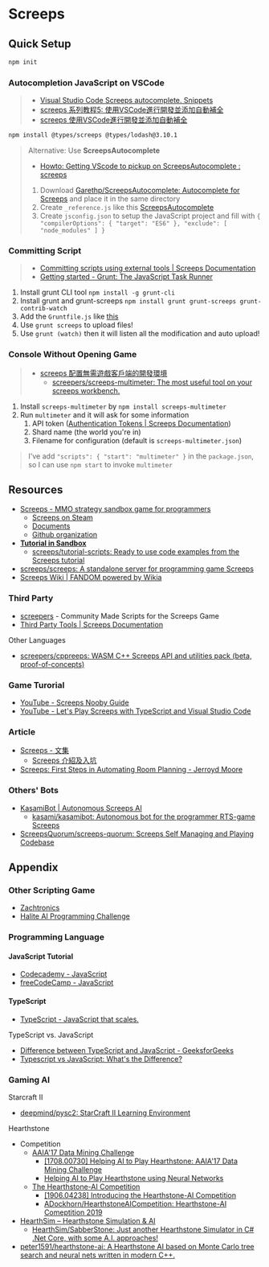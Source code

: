 # Screeps

## Quick Setup

```sh
npm init
```

### Autocompletion JavaScript on VSCode

> * [Visual Studio Code Screeps autocomplete. Snippets](https://gitlab.com/snippets/1722234)
> * [screeps 系列教程5: 使用VSCode進行開發並添加自動補全](https://www.bilibili.com/read/cv3672843/)
> * [screeps 使用VSCode進行開發並添加自動補全](https://www.twblogs.net/a/5d480d90bd9eee541c3026fe)

```sh
npm install @types/screeps @types/lodash@3.10.1
```

> Alternative: Use **ScreepsAutocomplete**
>
> * [Howto: Getting VScode to pickup on ScreepsAutocomplete : screeps](https://www.reddit.com/r/screeps/comments/6s8rwz/howto_getting_vscode_to_pickup_on/)
>
> 1. Download [Garethp/ScreepsAutocomplete: Autocomplete for Screeps](https://github.com/Garethp/ScreepsAutocomplete) and place it in the same directory
> 2. Create `_reference.js` like this [ScreepsAutocomplete](https://gist.github.com/quonic/d7a7d385c85846027a7ca3dd03a0e985)
> 3. Create `jsconfig.json` to setup the JavaScript project and fill with `{ "compilerOptions": { "target": "ES6" }, "exclude": [ "node_modules" ] }`

### Committing Script

> * [Committing scripts using external tools | Screeps Documentation](https://docs.screeps.com/commit.html)
> * [Getting started - Grunt: The JavaScript Task Runner](https://gruntjs.com/getting-started#working-with-an-existing-grunt-project)

1. Install grunt CLI tool `npm install -g grunt-cli`
2. Install grunt and grunt-screeps `npm install grunt grunt-screeps grunt-contrib-watch`
3. Add the `Gruntfile.js` like [this](ExampleGruntfile.js)
4. Use `grunt screeps` to upload files!
5. Use `grunt (watch)` then it will listen all the modification and auto upload!

### Console Without Opening Game

> * [screeps 配置無需遊戲客戶端的開發環境](https://www.jianshu.com/p/ecfe39853306)
>   * [screepers/screeps-multimeter: The most useful tool on your screeps workbench.](https://github.com/screepers/screeps-multimeter)

1. Install `screeps-multimeter` by `npm install screeps-multimeter`
2. Run `multimeter` and it will ask for some information
   1. API token ([Authentication Tokens | Screeps Documentation](https://docs.screeps.com/auth-tokens.html))
   2. Shard name (the world you're in)
   3. Filename for configuration (default is `screeps-multimeter.json`)

> I've add `"scripts": { "start": "multimeter" }` in the `package.json`, so I can use `npm start` to invoke `multimeter`

## Resources

* [Screeps - MMO strategy sandbox game for programmers](https://screeps.com/)
  * [Screeps on Steam](https://store.steampowered.com/app/464350/Screeps/)
  * [Documents](https://docs.screeps.com/)
  * [Github organization](https://github.com/screeps)
* [**Tutorial in Sandbox**](https://screeps.com/a/#!/sim/tutorial)
  * [screeps/tutorial-scripts: Ready to use code examples from the Screeps tutorial](https://github.com/screeps/tutorial-scripts)
* [screeps/screeps: A standalone server for programming game Screeps](https://github.com/screeps/screeps)
* [Screeps Wiki | FANDOM powered by Wikia](https://screeps.fandom.com/wiki/Screeps_Wiki)

### Third Party

* [screepers](https://github.com/screepers) - Community Made Scripts for the Screeps Game
* [Third Party Tools | Screeps Documentation](https://docs.screeps.com/third-party.html)

Other Languages

* [screepers/cppreeps: WASM C++ Screeps API and utilities pack (beta, proof-of-concepts)](https://github.com/screepers/cppreeps)

### Game Turorial

* [YouTube - Screeps Nooby Guide](https://www.youtube.com/playlist?list=PL0EZQ169YGlor5rzeJEYYPE3tGYT2zGT2)
* [YouTube - Let's Play Screeps with TypeScript and Visual Studio Code](https://www.youtube.com/playlist?list=PLCRhjmqETCePxmtB2mKScrJB_SCAI6jqw)

### Article

* [Screeps - 文集](https://www.jianshu.com/nb/38374718)
  * [Screeps 介紹及入坑](https://www.jianshu.com/p/da5ffe2c22ee)
* [Screeps: First Steps in Automating Room Planning - Jerroyd Moore](http://www.jerroydmoore.com/blog/screeps-first-steps-in-automating-room-planning)

### Others' Bots

* [KasamiBot | Autonomous Screeps AI](https://kasami.github.io/kasamibot/features.html)
  * [kasami/kasamibot: Autonomous bot for the programmer RTS-game Screeps](https://github.com/kasami/kasamibot)
* [ScreepsQuorum/screeps-quorum: Screeps Self Managing and Playing Codebase](https://github.com/ScreepsQuorum/screeps-quorum)

## Appendix

### Other Scripting Game

* [Zachtronics](http://www.zachtronics.com/)
* [Halite AI Programming Challenge](https://www.halite.io/)

### Programming Language

#### JavaScript Tutorial

* [Codecademy - JavaScript](https://www.codecademy.com/learn/introduction-to-javascript)
* [freeCodeCamp - JavaScript](https://learn.freecodecamp.org/javascript-algorithms-and-data-structures/basic-javascript)

#### TypeScript

* [TypeScript - JavaScript that scales.](https://www.typescriptlang.org/)

TypeScript vs. JavaScript

* [Difference between TypeScript and JavaScript - GeeksforGeeks](https://www.geeksforgeeks.org/difference-between-typescript-and-javascript/)
* [Typescript vs JavaScript: What's the Difference?](https://www.guru99.com/typescript-vs-javascript.html)

### Gaming AI

Starcraft II

* [deepmind/pysc2: StarCraft II Learning Environment](https://github.com/deepmind/pysc2)

Hearthstone

* Competition
  * [AAIA'17 Data Mining Challenge](https://knowledgepit.ml/aaia17-data-mining-challenge/)
    * [[1708.00730] Helping AI to Play Hearthstone: AAIA'17 Data Mining Challenge](https://arxiv.org/abs/1708.00730)
    * [Helping AI to Play Hearthstone using Neural Networks](https://annals-csis.org/Volume_11/drp/pdf/561.pdf)
  * [The Hearthstone-AI Competition](https://dockhorn.antares.uberspace.de/wordpress/)
    * [[1906.04238] Introducing the Hearthstone-AI Competition](https://arxiv.org/abs/1906.04238)
    * [ADockhorn/HearthstoneAICompetition: Hearthstone-AI Comeptition 2019](https://github.com/ADockhorn/HearthstoneAICompetition)
* [HearthSim – Hearthstone Simulation & AI](https://hearthsim.info/)
  * [HearthSim/SabberStone: Just another Hearthstone Simulator in C# .Net Core, with some A.I. approaches!](https://github.com/HearthSim/SabberStone)
* [peter1591/hearthstone-ai: A Hearthstone AI based on Monte Carlo tree search and neural nets written in modern C++.](https://github.com/peter1591/hearthstone-ai)
